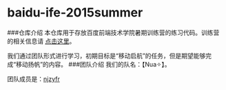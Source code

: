 ﻿# baidu-ife-2015summer
###仓库介绍
本仓库用于存放百度前端技术学院暑期训练营的练习代码。训练营的相关信息请 [点击这里](https://github.com/baidu-ife/ife/tree/master/2015_summer "暑期训练营")。
    
我们通过团队形式进行学习，初期目标是“移动启航”的任务，但是期望能够完成“移动扬帆”的内容。
###团队介绍
我们的队名：【Nua✧】。
    
团队成员是：[njzyfr](https://github.com/njzyfr)
